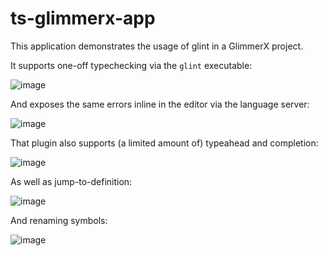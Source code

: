 # ts-glimmerx-app

This application demonstrates the usage of glint in a GlimmerX project.

It supports one-off typechecking via the `glint` executable:

![image](https://user-images.githubusercontent.com/108688/85793967-1f54f580-b736-11ea-9dec-93aa80d2bd5a.png)

And exposes the same errors inline in the editor via the language server:

![image](https://user-images.githubusercontent.com/108688/85796347-1108d880-b73a-11ea-81fc-55655dcdec42.png)

That plugin also supports (a limited amount of) typeahead and completion:

![image](https://user-images.githubusercontent.com/108688/85796413-34cc1e80-b73a-11ea-8877-441574da99b5.png)

As well as jump-to-definition:

![image](https://i.imgur.com/N3LCD2X.gif)

And renaming symbols:

![image](https://i.imgur.com/hJsEKNS.gif)
